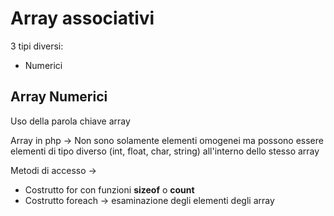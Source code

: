 # Array associativi

3 tipi diversi:
- Numerici


## Array Numerici

Uso della parola chiave array

Array in php -> Non sono solamente elementi omogenei ma possono essere elementi di tipo diverso (int, float, char, string) all'interno dello stesso array

Metodi di accesso ->
 - Costrutto for con funzioni **sizeof** o **count**
 - Costrutto foreach -> esaminazione degli elementi degli array
<!--stackedit_data:
eyJoaXN0b3J5IjpbMTkwNTI5OTc5Nl19
-->